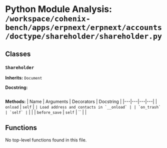 # Python Module Analysis: `/workspace/cohenix-bench/apps/erpnext/erpnext/accounts/doctype/shareholder/shareholder.py`

## Classes

### `Shareholder`
**Inherits:** `Document`


**Docstring:**
```

```

**Methods:**
| Name | Arguments | Decorators | Docstring |
|---|---|---|---|
| `onload` | `self` | `` | Load address and contacts in `__onload` |
| `on_trash` | `self` | `` |  |
| `before_save` | `self` | `` |  |





## Functions

No top-level functions found in this file.
